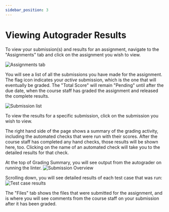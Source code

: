 ```yaml
---
sidebar_position: 3
---
```


# Viewing Autograder Results

To view your submission(s) and results for an assignment, navigate to the "Assignments" tab and click on the assignment you wish to view.

![Assignments tab](/screenshots/assignments/assignment-highlight.png)

You will see a list of all the submissions you have made for the assignment. The flag icon indicates your *active* submission, which is the one that will eventually be graded. The "Total Score" will remain "Pending" until after the due date, when the course staff has graded the assignment and released the complete results.

![Submission list](/screenshots/assignments/assignment-submission-history.png)

To view the results for a specific submission, click on the submission you wish to view.

The right hand side of the page shows a summary of the grading activity, including the automated checks that were run with their scores. After the course staff has completed any hand checks, those results will be shown here, too. Clicking on the name of an automated check will take you to the detailed results for that check.

At the top of Grading Summary, you will see output from the autograder on running the linter.
![Submission Overview](/screenshots/assignments/submission-review.png)

Scrolling down, you will see detailed results of each test case that was run:
![Test case results](/screenshots/assignments/submission-test-results.png)

The "Files" tab shows the files that were submitted for the assignment, and is where you will see comments from the course staff on your submission after it has been graded.